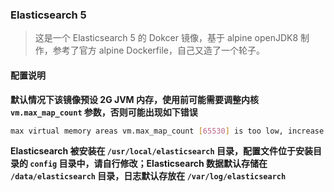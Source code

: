 ### Elasticsearch 5

> 这是一个 Elasticsearch 5 的 Dokcer 镜像，基于 alpine openJDK8 制作，参考了官方 alpine Dockerfile，自己又造了一个轮子。


#### 配置说明

**默认情况下该镜像预设 2G JVM 内存，使用前可能需要调整内核 `vm.max_map_count` 参数，否则可能出现如下错误**

``` sh
max virtual memory areas vm.max_map_count [65530] is too low, increase to at least [262144]
```

**Elasticsearch 被安装在 `/usr/local/elasticsearch` 目录，配置文件位于安装目录的 `config` 目录中，请自行修改；Elasticsearch 数据默认存储在 `/data/elasticsearch` 目录，日志默认存放在 `/var/log/elasticsearch`**


